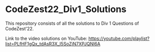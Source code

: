 # CodeZest22_Div1_Solutions

This repository consists of all the solutions to Div 1 Questions of CodeZest'22.

Link to the video solutions on YouTube: https://youtube.com/playlist?list=PLfHF1gQx_tdAsR3X_I5SoZjN7XPJQNl6A
